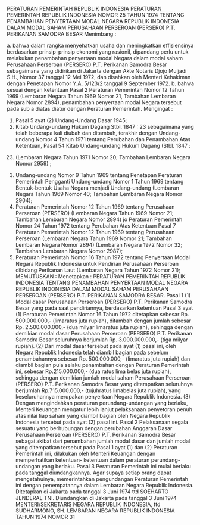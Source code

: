  PERATURAN PEMERINTAH REPUBLIK INDONESIA PERATURAN PEMERINTAH REPUBLIK INDONESIA NOMOR 25 TAHUN 1974 TENTANG PENAMBAHAN PENYERTAAN MODAL NEGARA REPUBLIK INDONESIA DALAM MODAL SAHAM PERUSAHAAN PERSEROAN (PERSERO) P.T. PERIKANAN SAMODRA BESAR
Menimbang :

a. bahwa dalam rangka menyehatkan usaha dan meningkatkan effisiensinya berdasarkan prinsip-prinsip ekonomi yang rasionil, dipandang perlu untuk melakukan penambahan penyertaan modal Negara dalam modal saham Perusahaan Perseroan (PERSERO) P.T. Perikanan Samodra Besar sebagaimana yang didirikan di Jakarta dengan Akte Notaris Djojo Muljadi S.H., Nomor 37 tanggal 12 Mei 1972, dan disahkan oleh Menteri Kehakiman dengan Penetapan Nomor Y.A. 5/123/2 tanggal 9 September 1972.
b. bahwa sesuai dengan ketentuan Pasal 2 Peraturan Pemerintah Nomor 12 Tahun 1969 (Lembaran Negara Tahun 1969 Nomor 21, Tambahan Lembaran Negara Nomor 2894), penambahan penyertaan modal Negara tersebut pada sub a diatas diatur dengan Peraturan Pemerintah.
Mengingat :

1. Pasal 5 ayat (2) Undang-Undang Dasar 1945;
2. Kitab Undang-undang Hukum Dagang Stbl. 1847 : 23 sebagaimana yang telah beberapa kali diubah dan ditambah, terakhir dengan Undang-undang Nomor 4 Tahun 1971 tentang Perubahan dan Penambahan Atas Ketentuan, Pasal 54 Kitab Undang-undang Hukum Dagang (Stbl. 1847 :
23) (Lembaran Negara Tahun 1971 Nomor 20; Tambahan Lembaran Negara Nomor 2959) ;
3. Undang-undang Nomor 9 Tahun 1969 tentang Penetapan Peraturan Pemerintah Pengganti Undang-undang Nomor 1 Tahun 1969 tentang Bentuk-bentuk Usaha Negara menjadi Undang-undang (Lembaran Negara Tahun 1969 Nomor 40; Tambahan Lembaran Negara Nomor 2904);
4. Peraturan Pemerintah Nomor 12 Tahun 1969 tentang Perusahaan Perseroan (PERSERO) (Lembaran Negara Tahun 1969 Nomor 21; Tambahan Lembaran Negara Nomor 2894) jo Peraturan Pemerintah Nomor 24 Tahun 1972 tentang Perubahan Atas Ketentuan Pasal 7 Peraturan Pemerintah Nomor 12 Tahun 1969 tentang Perusahaan Perseroan (Lembaran Negara Tahun 1969 Nomor 21; Tambahan Lembaran Negara Nomor 2894) (Lembaran Negara 1972 Nomor 32; Tambahan Lembaran Negara Nomor 2987);
5. Peraturan Pemerintah Nomor 16 Tahun 1972 tentang Penyertaan Modal Negara Republik Indonesia untuk Pendirian Perusahaan Perseroan dibidang Perikanan Laut (Lembaran Negara Tahun 1972 Nomor 21);
MEMUTUSKAN :
 Menetapkan : PERATURAN PEMERINTAH REPUBLIK INDONESIA TENTANG PENAMBAHAN PENYERTAAN MODAL NEGARA REPUBLIK INDONESIA DALAM MODAL SAHAM PERUSAHAAN PERSEROAN (PERSERO) P.T. PERIKANAN SAMODRA BESAR.
Pasal 1
(1) Modal dasar Perusahaan Perseroan (PERSERO) P.T. Perikanan Samodra Besar yang pada saat pendiriannya, berdasarkan ketentuan Pasal 3 ayat (1) Peraturan Pemerintah Nomor 16 Tahun 1972 ditetapkan sebesar Rp. 500.000.000,- (limaratus juta rupiah), ditambah dengan jumlah sebesar Rp. 2.500.000.000,- (dua milyar limaratus juta rupiah), sehingga dengan demikian modal dasar Perusahaan Perseroan (PERSERO) P.T. Perikanan Samodra Besar seluruhnya berjumlah Rp. 3.000.000.000,- (tiga milyar rupiah).
(2) Dari modal dasar tersebut pada ayat (1) pasal ini, oleh Negara Republik Indonesia telah diambil bagian pada sebelum penambahannya sebesar Rp.
500.000.000,- (limaratus juta rupiah) dan diambil bagian pula selaku penambahan dengan Peraturan Pemerintah ini, sebesar Rp.215.000.000,- (dua ratus lima belas juta rupiah), sehingga dengan demikian jumlah modal saham Perusahaan Perseroan (PERSERO) P.T. Perikanan Samodra Besar yang ditempatkan seluruhnya berjumlah Rp.715.000.000,- (tujuhratus limabelas juta rupiah), yang keseluruhannya merupakan penyertaan Negara Republik Indonesia.
(3) Dengan mengindahkan peraturan perundang-undangan yang berlaku, Menteri Keuangan mengatur lebih lanjut pelaksanaan penyetoran penuh atas nilai tiap saham yang diambil bagian oleh Negara Republik Indonesia tersebut pada ayat (2) pasal ini.
Pasal 2
Pelaksanaan segala sesuatu yang berhubungan dengan perubahan Anggaran Dasar Perusahaan Perseroan (PERSERO) P.T. Perikanan Samodra Besar sebagai akibat dari penambahan jumlah modal dasar dan jumlah modal yang ditempatkan tersebut pada Pasal 1 ayat (1) dan (2) Peraturan Pemerintah ini, dilakukan oleh Menteri Keuangan dengan memperhatikan ketentuan- ketentuan dalam peraturan perundang-undangan yang berlaku.
Pasal 3
Peraturan Pemerintah ini mulai berlaku pada tanggal diundangkannya. Agar supaya setiap orang dapat mengetahuinya, memerintahkan pengundangan Peraturan Pemerintah ini dengan penempatannya dalam Lembaran Negara Republik Indonesia. Ditetapkan di Jakarta pada tanggal 3 Juni 1974 ttd SOEHARTO JENDERAL TNI. Diundangkan di Jakarta pada tanggal 3 Juni 1974 MENTERI/SEKRETARIS NEGARA REPUBLIK INDONESIA, ttd SUDHARMONO, SH. LEMBARAN NEGARA REPUBLIK INDONESIA TAHUN 1974 NOMOR 31